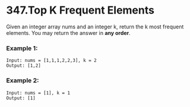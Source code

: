 # 347.Top K Frequent Elements 
Given an integer array nums and an integer k, return the k most frequent elements. You may return the answer in **any order**.

### Example 1:
``` 
Input: nums = [1,1,1,2,2,3], k = 2
Output: [1,2]
```
### Example 2:
``` 
Input: nums = [1], k = 1
Output: [1]
```
